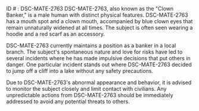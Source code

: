 ID # : DSC-MATE-2763
DSC-MATE-2763, also known as the "Clown Banker," is a male human with distinct physical features. DSC-MATE-2763 has a mouth spot and a clown mouth, accompanied by blue clown eyes that remain unnaturally widened at all times. The subject is often seen wearing a hoodie and a red scarf as an accessory.

DSC-MATE-2763 currently maintains a position as a banker in a local branch. The subject's spontaneous nature and love for risks have led to several incidents where he has made impulsive decisions that put others in danger. One particular incident stands out where DSC-MATE-2763 decided to jump off a cliff into a lake without any safety precautions.

Due to DSC-MATE-2763's abnormal appearance and behavior, it is advised to monitor the subject closely and limit contact with civilians. Any unpredictable actions from DSC-MATE-2763 should be immediately addressed to avoid any potential threats to others.